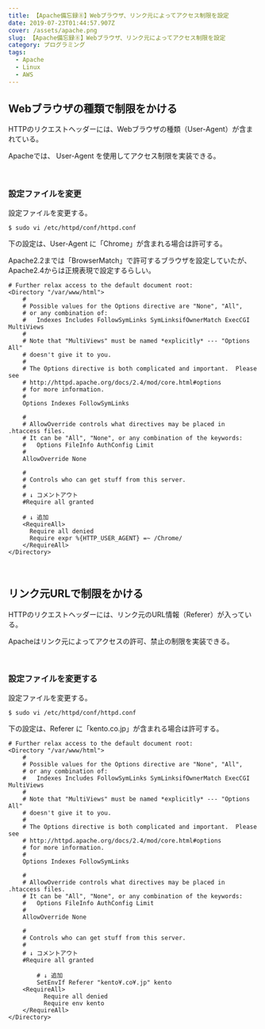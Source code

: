 ```yaml
---
title: 【Apache備忘録⑧】Webブラウザ、リンク元によってアクセス制限を設定
date: 2019-07-23T01:44:57.907Z
cover: /assets/apache.png
slug: 【Apache備忘録⑧】Webブラウザ、リンク元によってアクセス制限を設定
category: プログラミング
tags:
  - Apache
  - Linux
  - AWS
---
```

## Webブラウザの種類で制限をかける

HTTPのリクエストヘッダーには、Webブラウザの種類（User-Agent）が含まれている。

Apacheでは、 User-Agent を使用してアクセス制限を実装できる。



<br>



### 設定ファイルを変更 

設定ファイルを変更する。

```
$ sudo vi /etc/httpd/conf/httpd.conf
```



下の設定は、User-Agent に「Chrome」が含まれる場合は許可する。

Apache2.2までは「BrowserMatch」で許可するブラウザを設定していたが、Apache2.4からは正規表現で設定するらしい。



```
# Further relax access to the default document root:
<Directory "/var/www/html">
    #
    # Possible values for the Options directive are "None", "All",
    # or any combination of:
    #   Indexes Includes FollowSymLinks SymLinksifOwnerMatch ExecCGI MultiViews
    #
    # Note that "MultiViews" must be named *explicitly* --- "Options All"
    # doesn't give it to you.
    #
    # The Options directive is both complicated and important.  Please see
    # http://httpd.apache.org/docs/2.4/mod/core.html#options
    # for more information.
    #
    Options Indexes FollowSymLinks

    #
    # AllowOverride controls what directives may be placed in .htaccess files.
    # It can be "All", "None", or any combination of the keywords:
    #   Options FileInfo AuthConfig Limit
    #
    AllowOverride None

    #
    # Controls who can get stuff from this server.
    #
    # ↓ コメントアウト
    #Require all granted

    # ↓ 追加
    <RequireAll>
      Require all denied
      Require expr %{HTTP_USER_AGENT} =~ /Chrome/
    </RequireAll>
</Directory>
```



<br>



## リンク元URLで制限をかける
HTTPのリクエストヘッダーには、リンク元のURL情報（Referer）が入っている。

Apacheはリンク元によってアクセスの許可、禁止の制限を実装できる。



<br>



### 設定ファイルを変更する



設定ファイルを変更する。

```
$ sudo vi /etc/httpd/conf/httpd.conf
```



下の設定は、Referer に「kento.co.jp」が含まれる場合は許可する。

```
# Further relax access to the default document root:
<Directory "/var/www/html">
    #
    # Possible values for the Options directive are "None", "All",
    # or any combination of:
    #   Indexes Includes FollowSymLinks SymLinksifOwnerMatch ExecCGI MultiViews
    #
    # Note that "MultiViews" must be named *explicitly* --- "Options All"
    # doesn't give it to you.
    #
    # The Options directive is both complicated and important.  Please see
    # http://httpd.apache.org/docs/2.4/mod/core.html#options
    # for more information.
    #
    Options Indexes FollowSymLinks

    #
    # AllowOverride controls what directives may be placed in .htaccess files.
    # It can be "All", "None", or any combination of the keywords:
    #   Options FileInfo AuthConfig Limit
    #
    AllowOverride None

    #
    # Controls who can get stuff from this server.
    #
    # ↓ コメントアウト
    #Require all granted

		# ↓ 追加
		SetEnvIf Referer "kento¥.co¥.jp" kento
    <RequireAll>
		  Require all denied
		  Require env kento
    </RequireAll>
</Directory>
```

